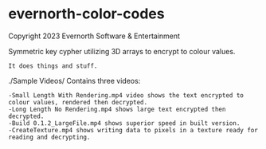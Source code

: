 # evernorth-color-codes
Copyright 2023 Evernorth Software & Entertainment

Symmetric key cypher utilizing 3D arrays to encrypt to colour values.

	It does things and stuff.

./Sample Videos/
Contains three videos:

	-Small Length With Rendering.mp4 video shows the text encrypted to colour values, rendered then decrypted.
	-Long Length No Rendering.mp4 shows large text encrypted then decrypted.
	-Build 0.1.2_LargeFile.mp4 shows superior speed in built version.
	-CreateTexture.mp4 shows writing data to pixels in a texture ready for reading and decrypting. 
